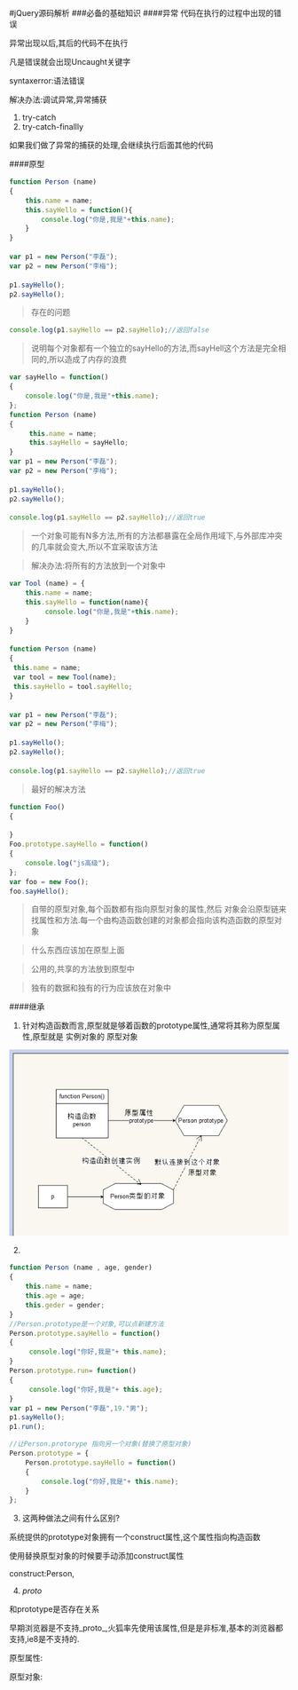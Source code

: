 #jQuery源码解析
###必备的基础知识
####异常
代码在执行的过程中出现的错误  

异常出现以后,其后的代码不在执行

凡是错误就会出现Uncaught关键字

syntaxerror:语法错误

解决办法:调试异常,异常捕获

1. try-catch
2. try-catch-finallly

如果我们做了异常的捕获的处理,会继续执行后面其他的代码

####原型

```javascript
function Person (name) 
{
    this.name = name;
    this.sayHello = function(){
        console.log("你是,我是"+this.name);
    }
}

var p1 = new Person("李磊");
var p2 = new Person("李梅");

p1.sayHello();
p2.sayHello();
```
> 存在的问题

```javascript
console.log(p1.sayHello == p2.sayHello);//返回false
```

>说明每个对象都有一个独立的sayHello的方法,而sayHell这个方法是完全相同的,所以造成了内存的浪费

```javascript
var sayHello = function()
{
    console.log("你是,我是"+this.name);
};
function Person (name)
{
     this.name = name;
     this.sayHello = sayHello;
}
var p1 = new Person("李磊");
var p2 = new Person("李梅");

p1.sayHello();
p2.sayHello();

console.log(p1.sayHello == p2.sayHello);//返回true

```

>一个对象可能有N多方法,所有的方法都暴露在全局作用域下,与外部库冲突的几率就会变大,所以不宜采取该方法

>解决办法:将所有的方法放到一个对象中

```javascript
var Tool (name) = {
    this.name = name;
    this.sayHello = function(name){
         console.log("你是,我是"+this.name);
    }
}

function Person (name)
{
 this.name = name;
 var tool = new Tool(name);
 this.sayHello = tool.sayHello;
}

var p1 = new Person("李磊");
var p2 = new Person("李梅");

p1.sayHello();
p2.sayHello();

console.log(p1.sayHello == p2.sayHello);//返回true
```
>最好的解决方法

```javascript
function Foo() 
{
    
}
Foo.prototype.sayHello = function()
{
    console.log("js高级");
};
var foo = new Foo();
foo.sayHello();
```

>自带的原型对象,每个函数都有指向原型对象的属性,然后
对象会沿原型链来找属性和方法.每一个由构造函数创建的对象都会指向该构造函数的原型对象

>什么东西应该加在原型上面

>公用的,共享的方法放到原型中

>独有的数据和独有的行为应该放在对象中

####继承
1. 针对构造函数而言,原型就是够着函数的prototype属性,通常将其称为原型属性,原型就是 实例对象的 原型对象

![](/assets/2016-11-30_151945.png)

2.
```javascript
function Person (name , age, gender) 
{
    this.name = name;
    this.age = age;
    this.geder = gender;
}
//Person.prototype是一个对象,可以点新建方法
Person.prototype.sayHello = function() 
{
     console.log("你好,我是"+ this.name);
}
Person.prototype.run= function()
{
     console.log("你好,我是"+ this.age);
}
var p1 = new Person("李磊",19."男");
p1.sayHello();
p1.run();
```

```javascript
//让Person.protorype 指向另一个对象(替换了原型对象)
Person.prototype = {
    Person.prototype.sayHello = function() 
    {
        console.log("你好,我是"+ this.name);
    }
};
```

3. 这两种做法之间有什么区别?

系统提供的prototype对象拥有一个construct属性,这个属性指向构造函数

使用替换原型对象的时候要手动添加construct属性

construct:Person,

4. _proto_

和prototype是否存在关系

早期浏览器是不支持_proto_,火狐率先使用该属性,但是是非标准,基本的浏览器都支持,ie8是不支持的.

原型属性:

原型对象:
